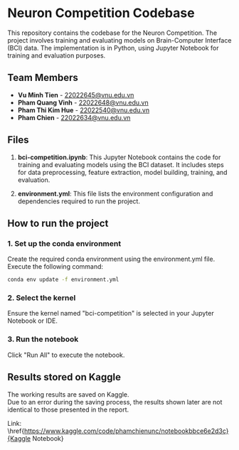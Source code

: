 # Neuron Competition Codebase

This repository contains the codebase for the Neuron Competition. The project involves training and evaluating models on Brain-Computer Interface (BCI) data. The implementation is in Python, using Jupyter Notebook for training and evaluation purposes.

## Team Members
- **Vu Minh Tien** - 22022645@vnu.edu.vn
- **Pham Quang Vinh** - 22022648@vnu.edu.vn
- **Pham Thi Kim Hue** - 22022540@vnu.edu.vn
- **Pham Chien** - 22022634@vnu.edu.vn

## Files

1. **bci-competition.ipynb**: This Jupyter Notebook contains the code for training and evaluating models using the BCI dataset. It includes steps for data preprocessing, feature extraction, model building, training, and evaluation.

2. **environment.yml**: This file lists the environment configuration and dependencies required to run the project.

## How to run the project
### 1. Set up the conda environment
Create the required conda environment using the environment.yml file. Execute the following command:

```bash
conda env update -f environment.yml
```

### 2. Select the kernel
Ensure the kernel named "bci-competition" is selected in your Jupyter Notebook or IDE.

### 3. Run the notebook
Click "Run All" to execute the notebook.

## Results stored on Kaggle
The working results are saved on Kaggle.  
Due to an error during the saving process, the results shown later are not identical to those presented in the report.

Link: \href{https://www.kaggle.com/code/phamchienunc/notebookbbce6e2d3c}{Kaggle Notebook}
